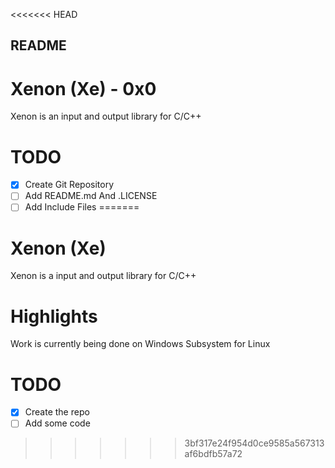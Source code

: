 <<<<<<< HEAD
## README ##
# Xenon (Xe) - 0x0

Xenon is an input and output library for C/C++

# TODO

* [x] Create Git Repository
* [ ] Add README.md And .LICENSE
* [ ] Add Include Files
=======
# Xenon (Xe)

Xenon is a input and output library for C/C++

# Highlights

Work is currently being done on Windows Subsystem for Linux

# TODO

* [x] Create the repo
* [ ] Add some code
>>>>>>> 3bf317e24f954d0ce9585a567313af6bdfb57a72

